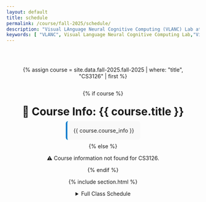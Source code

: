 ```yaml
---
layout: default
title: schedule
permalink: /course/fall-2025/schedule/
description: "Visual LAnguage Neural Cognitive Computing (VLANC) Lab at Mahindra University integrates AI, Vision, Language, and Neural Computation for multimodal understanding, Knowledge Graphs, GNNs, and Brain-computer Interfaces. Several Courses are offered by Dr. Nidhi Goyal on Natural Language Processing (NLP), Foundation of Natural Language Processing (NLP) and Introduction to Computing (ITC) for Fall and Spring Semester.Schedule of Foundations of NLP, NLP - Fall 2025" 
keywords: [ "VLANC", Visual Language Neural Cognitive Computing Lab,"Visual Language", "Neural Cognitive Computing", "VLANC Lab", "AI Research", "Knowledge Graph", "Graph Neural Networks", "Multimodal AI", "Brain-Computer Interfaces", "Deep Generative Models", "Natural Language Processing", "Vision-Language Integration","NLP", "AI", "AI and Neuroscience lab", "Mahindra University AI lab", "Nidhi Goyal", "Dr. Nidhi Goyal","Projects","Finding","Courses","Research", "Readings", "NLP - Fall 2025", "Office Hours","Class Schedule"]
---
```

<style>
.page-container {
  display: flex;
  flex-direction: column;
  justify-content: center;  /* vertical center */
  align-items: center;      /* horizontal center */
  padding: 2rem;
  box-sizing: border-box;
  text-align: center;
}

/* Limit width and style course info box */
.course-info {
  max-width: 800px;
  background-color: #f9f9f9;
  border-left: 4px solid #007acc;
  padding: 1rem;
  border-radius: 6px;
  margin-bottom: 0.5rem;
  color: #222;
}

/* Dark mode support */
@media (prefers-color-scheme: dark) {
  .course-info {
    background-color: #1e1e1e;
    border-left-color: #66ccff;
    color: #f0f0f0;
  }
}

/* Reduce margin above and below headings */
h1, h2, h3, h4, h5, h6 {
  margin-top: 0.5rem;
  margin-bottom: 0.5rem;
}

/* Center the faculty portraits container */
.portrait-list {
  display: flex;
  justify-content: center;
  flex-wrap: wrap;
  max-width: 800px;
  gap: 1rem; /* Adjust gap between portraits */
}


.projects-table {
    width: 100%;
    border-collapse: collapse;
    margin-bottom: 2rem;
    font-family: "Segoe UI", sans-serif;
    font-size: 15px;
  }

  .projects-table th,
  .projects-table td {
    border: 1px solid #ddd;
    padding: 12px;
    text-align: left;
    vertical-align: top;
  }

  .projects-table th {
    background-color: #f5f5f5;
    font-weight: bold;
    color: #333;
  }

  .projects-table td ul {
    margin: 0;
    padding-left: 1.2rem;
  }

  .projects-table td li {
    margin-bottom: 4px;
  }

  .projects-table a {
    color: #007acc;
    text-decoration: none;
  }

  .projects-table a:hover {
    text-decoration: underline;
  }

  .projects-table .na {
    color: #888;
    font-style: italic;
  }

  @media (max-width: 768px) {
    .projects-table thead {
      display: none;
    }

    .projects-table tr {
      display: block;
      margin-bottom: 15px;
      border-bottom: 2px solid #ccc;
    }

    .projects-table td {
      display: block;
      text-align: right;
      padding-left: 50%;
      position: relative;
    }

    .projects-table td::before {
      content: attr(data-label);
      position: absolute;
      left: 12px;
      top: 12px;
      font-weight: bold;
      color: #555;
      text-align: left;
    }
  }
</style>



<div class="page-container">

{% assign course = site.data.fall-2025.fall-2025 | where: "title", "CS3126" | first %}

{% if course %}
<h1>📘 Course Info: {{ course.title }}</h1>

<div class="course-info">
  {{ course.course_info }}
</div>
{% else %}
<p>⚠️ Course information not found for CS3126.</p>
{% endif %}


{% include section.html %}
  <details markdown="1">
<summary>Full Class Schedule</summary>

<div class="page-container">
  <h2>📘 NLP Course Weekly Schedule – Fall 2025 will be updated</h2>
</div>

<!-- <div class="page-container">
  <h2>📘 NLP Course Weekly Schedule – Fall 2025</h2>
  <table class="projects-table">
  <thead>
    <tr>
      <th>Week</th>
      <th>Topic</th>
      <th>Lecture Slides</th>
      <th>Assignments</th>
      <th>Readings</th>
    </tr>
  </thead>
  <tbody>
    {% for week in site.data.spring-project.spring_lecture_schedule %}
    <tr>
      <td data-label="Week">{{ week.week }}</td>
      <td data-label="Topic">{{ week.topic }}</td>

      <td data-label="Lecture Slides">
        {% if week.lecture_slides and week.lecture_slides.size > 0 %}
          <ul>
            {% for slide in week.lecture_slides %}
              <li><a href="{{ slide }}" target="_blank">Slides {{ forloop.index }}</a></li>
            {% endfor %}
          </ul>
        {% else %}
          <span style="opacity: 0.6;">N/A</span>
        {% endif %}
      </td>

      <td data-label="Assignments">
        {% if week.assignments and week.assignments.size > 0 %}
          <ul>
            {% for assign in week.assignments %}
              <li>{{ assign }}</li>
            {% endfor %}
          </ul>
        {% else %}
          <span style="opacity: 0.6;">N/A</span>
        {% endif %}
      </td>

      <td data-label="Readings">
        {% if week.readings and week.readings.size > 0 %}
          <ul>
            {% for read in week.readings %}
              <li><a href="{{ read.url }}" target="_blank">{{ read.title }}</a></li>
            {% endfor %}
          </ul>
        {% else %}
          <span style="opacity: 0.6;">N/A</span>
        {% endif %}
      </td>
    </tr>
    {% endfor %}
  </tbody>
</table>





</div> -->

</details>




</div>
